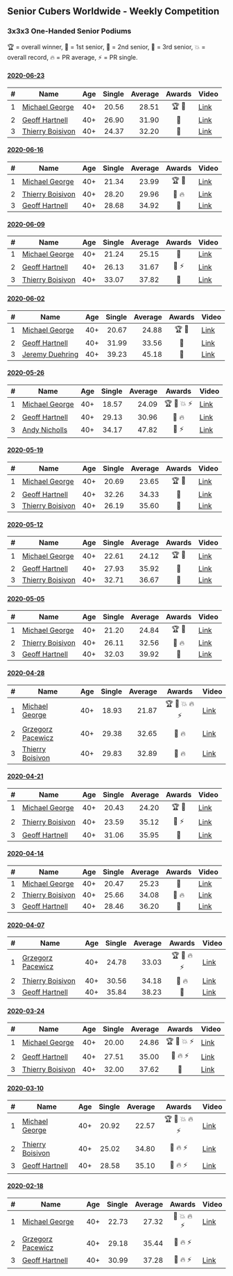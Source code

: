 ## Senior Cubers Worldwide - Weekly Competition
### 3x3x3 One-Handed Senior Podiums
🏆 = overall winner, 🥇 = 1st senior, 🥈 = 2nd senior, 🥉 = 3rd senior, 💥 = overall record, 🔥 = PR average, ⚡ = PR single.

#### [2020-06-23](2020-06-23.md)

| # | Name | Age | Single | Average | Awards | Video |
| :--: | -- | :--: | --: | --: | :--: | -- |
| 1 | [Michael George](../../persons/michael_george/333oh.md) | 40+ | 20.56 | 28.51 | 🏆 🥇 | [Link](https://www.facebook.com/events/722150235200875/permalink/725762281506337/) |
| 2 | [Geoff Hartnell](../../persons/geoff_hartnell/333oh.md) | 40+ | 26.90 | 31.90 | 🥈 | [Link](https://www.facebook.com/events/722150235200875/permalink/725001771582388/) |
| 3 | [Thierry Boisivon](../../persons/thierry_boisivon/333oh.md) | 40+ | 24.37 | 32.20 | 🥉 | [Link](https://www.facebook.com/events/722150235200875/permalink/725709858178246/) |

#### [2020-06-16](2020-06-16.md)

| # | Name | Age | Single | Average | Awards | Video |
| :--: | -- | :--: | --: | --: | :--: | -- |
| 1 | [Michael George](../../persons/michael_george/333oh.md) | 40+ | 21.34 | 23.99 | 🏆 🥇 | [Link](https://www.facebook.com/events/604103587178706/permalink/604285177160547/) |
| 2 | [Thierry Boisivon](../../persons/thierry_boisivon/333oh.md) | 40+ | 28.20 | 29.96 | 🥈 🔥 | [Link](https://www.facebook.com/events/604103587178706/permalink/608762373379494/) |
| 3 | [Geoff Hartnell](../../persons/geoff_hartnell/333oh.md) | 40+ | 28.68 | 34.92 | 🥉 | [Link](https://www.facebook.com/events/604103587178706/permalink/605602253695506/) |

#### [2020-06-09](2020-06-09.md)

| # | Name | Age | Single | Average | Awards | Video |
| :--: | -- | :--: | --: | --: | :--: | -- |
| 1 | [Michael George](../../persons/michael_george/333oh.md) | 40+ | 21.24 | 25.15 | 🥇 | [Link](https://www.facebook.com/events/903549840109576/permalink/906659596465267/) |
| 2 | [Geoff Hartnell](../../persons/geoff_hartnell/333oh.md) | 40+ | 26.13 | 31.67 | 🥈 ⚡ | [Link](https://www.facebook.com/events/903549840109576/permalink/907264923071401/) |
| 3 | [Thierry Boisivon](../../persons/thierry_boisivon/333oh.md) | 40+ | 33.07 | 37.82 | 🥉 | [Link](https://www.facebook.com/events/903549840109576/permalink/908184629646097/) |

#### [2020-06-02](2020-06-02.md)

| # | Name | Age | Single | Average | Awards | Video |
| :--: | -- | :--: | --: | --: | :--: | -- |
| 1 | [Michael George](../../persons/michael_george/333oh.md) | 40+ | 20.67 | 24.88 | 🏆 🥇 | [Link](https://www.facebook.com/events/3373950429496747/permalink/3376953402529783/) |
| 2 | [Geoff Hartnell](../../persons/geoff_hartnell/333oh.md) | 40+ | 31.99 | 33.56 | 🥈 | [Link](https://www.facebook.com/events/3373950429496747/permalink/3379383188953471/) |
| 3 | [Jeremy Duehring](../../persons/jeremy_duehring/333oh.md) | 40+ | 39.23 | 45.18 | 🥉 | [Link](https://www.facebook.com/jeremy.duehring/videos/10160063812337846/) |

#### [2020-05-26](2020-05-26.md)

| # | Name | Age | Single | Average | Awards | Video |
| :--: | -- | :--: | --: | --: | :--: | -- |
| 1 | [Michael George](../../persons/michael_george/333oh.md) | 40+ | 18.57 | 24.09 | 🏆 🥇 💥 ⚡ | [Link](https://www.facebook.com/events/688407551989463/permalink/691891971641021/) |
| 2 | [Geoff Hartnell](../../persons/geoff_hartnell/333oh.md) | 40+ | 29.13 | 30.96 | 🥈 🔥 | [Link](https://www.facebook.com/events/688407551989463/permalink/690561981774020/) |
| 3 | [Andy Nicholls](../../persons/andy_nicholls/333oh.md) | 40+ | 34.17 | 47.82 | 🥉 ⚡ | [Link](https://www.facebook.com/events/688407551989463/permalink/690047708492114/) |

#### [2020-05-19](2020-05-19.md)

| # | Name | Age | Single | Average | Awards | Video |
| :--: | -- | :--: | --: | --: | :--: | -- |
| 1 | [Michael George](../../persons/michael_george/333oh.md) | 40+ | 20.69 | 23.65 | 🏆 🥇 | [Link](https://www.facebook.com/events/1880761498725633/permalink/1881940625274387/) |
| 2 | [Geoff Hartnell](../../persons/geoff_hartnell/333oh.md) | 40+ | 32.26 | 34.33 | 🥈 | [Link](https://www.facebook.com/events/1880761498725633/permalink/1885596818242101./) |
| 3 | [Thierry Boisivon](../../persons/thierry_boisivon/333oh.md) | 40+ | 26.19 | 35.60 | 🥉 | [Link](https://www.facebook.com/events/1880761498725633/permalink/1885800074888442/) |

#### [2020-05-12](2020-05-12.md)

| # | Name | Age | Single | Average | Awards | Video |
| :--: | -- | :--: | --: | --: | :--: | -- |
| 1 | [Michael George](../../persons/michael_george/333oh.md) | 40+ | 22.61 | 24.12 | 🏆 🥇 | [Link](https://www.facebook.com/events/546188069600739/permalink/550198452533034/) |
| 2 | [Geoff Hartnell](../../persons/geoff_hartnell/333oh.md) | 40+ | 27.93 | 35.92 | 🥈 | [Link](https://www.facebook.com/events/546188069600739/permalink/548662439353302/) |
| 3 | [Thierry Boisivon](../../persons/thierry_boisivon/333oh.md) | 40+ | 32.71 | 36.67 | 🥉 | [Link](https://www.facebook.com/events/546188069600739/permalink/550269032525976/) |

#### [2020-05-05](2020-05-05.md)

| # | Name | Age | Single | Average | Awards | Video |
| :--: | -- | :--: | --: | --: | :--: | -- |
| 1 | [Michael George](../../persons/michael_george/333oh.md) | 40+ | 21.20 | 24.84 | 🏆 🥇 | [Link](https://www.facebook.com/events/3313106775587396/permalink/3315212548710152/) |
| 2 | [Thierry Boisivon](../../persons/thierry_boisivon/333oh.md) | 40+ | 26.11 | 32.56 | 🥈 🔥 | [Link](https://www.facebook.com/events/3313106775587396/permalink/3314531595444914/) |
| 3 | [Geoff Hartnell](../../persons/geoff_hartnell/333oh.md) | 40+ | 32.03 | 39.92 | 🥉 | [Link](https://www.facebook.com/events/3313106775587396/permalink/3318143511750389/) |

#### [2020-04-28](2020-04-28.md)

| # | Name | Age | Single | Average | Awards | Video |
| :--: | -- | :--: | --: | --: | :--: | -- |
| 1 | [Michael George](../../persons/michael_george/333oh.md) | 40+ | 18.93 | 21.87 | 🏆 🥇 💥 🔥 ⚡ | [Link](https://www.facebook.com/events/535188653858103/permalink/535332343843734/) |
| 2 | [Grzegorz Pacewicz](../../persons/grzegorz_pacewicz/333oh.md) | 40+ | 29.38 | 32.65 | 🥈 🔥 | [Link](https://www.facebook.com/events/535188653858103/permalink/537395990304036/) |
| 3 | [Thierry Boisivon](../../persons/thierry_boisivon/333oh.md) | 40+ | 29.83 | 32.89 | 🥉 🔥 | [Link](https://www.facebook.com/events/535188653858103/permalink/536882240355411/) |

#### [2020-04-21](2020-04-21.md)

| # | Name | Age | Single | Average | Awards | Video |
| :--: | -- | :--: | --: | --: | :--: | -- |
| 1 | [Michael George](../../persons/michael_george/333oh.md) | 40+ | 20.43 | 24.20 | 🏆 🥇 | [Link](https://www.facebook.com/events/880278499062375/permalink/884141762009382/) |
| 2 | [Thierry Boisivon](../../persons/thierry_boisivon/333oh.md) | 40+ | 23.59 | 35.12 | 🥈 ⚡ | [Link](https://www.facebook.com/events/880278499062375/permalink/882003692223189/) |
| 3 | [Geoff Hartnell](../../persons/geoff_hartnell/333oh.md) | 40+ | 31.06 | 35.95 | 🥉 | [Link](https://www.facebook.com/events/880278499062375/permalink/884961721927386/) |

#### [2020-04-14](2020-04-14.md)

| # | Name | Age | Single | Average | Awards | Video |
| :--: | -- | :--: | --: | --: | :--: | -- |
| 1 | [Michael George](../../persons/michael_george/333oh.md) | 40+ | 20.47 | 25.23 | 🥇 | [Link](https://www.facebook.com/events/982619255468618/permalink/983679218695955/) |
| 2 | [Thierry Boisivon](../../persons/thierry_boisivon/333oh.md) | 40+ | 25.66 | 34.08 | 🥈 🔥 | [Link](https://www.facebook.com/events/982619255468618/permalink/986831878380689/) |
| 3 | [Geoff Hartnell](../../persons/geoff_hartnell/333oh.md) | 40+ | 28.46 | 36.20 | 🥉 | [Link](https://www.facebook.com/events/982619255468618/permalink/984296091967601/) |

#### [2020-04-07](2020-04-07.md)

| # | Name | Age | Single | Average | Awards | Video |
| :--: | -- | :--: | --: | --: | :--: | -- |
| 1 | [Grzegorz Pacewicz](../../persons/grzegorz_pacewicz/333oh.md) | 40+ | 24.78 | 33.03 | 🏆 🥇 🔥 ⚡ | [Link](https://www.facebook.com/events/682716079141575/permalink/686891215390728/) |
| 2 | [Thierry Boisivon](../../persons/thierry_boisivon/333oh.md) | 40+ | 30.56 | 34.18 | 🥈 🔥 | [Link](https://www.facebook.com/events/682716079141575/permalink/686811572065359/) |
| 3 | [Geoff Hartnell](../../persons/geoff_hartnell/333oh.md) | 40+ | 35.84 | 38.23 | 🥉 | [Link](https://www.facebook.com/events/682716079141575/permalink/684397598973423/) |

#### [2020-03-24](2020-03-24.md)

| # | Name | Age | Single | Average | Awards | Video |
| :--: | -- | :--: | --: | --: | :--: | -- |
| 1 | [Michael George](../../persons/michael_george/333oh.md) | 40+ | 20.00 | 24.86 | 🏆 🥇 💥 ⚡ | [Link](https://www.facebook.com/events/212335450005639/permalink/215815472990970/) |
| 2 | [Geoff Hartnell](../../persons/geoff_hartnell/333oh.md) | 40+ | 27.51 | 35.00 | 🥈 🔥 ⚡ | [Link](https://www.facebook.com/events/212335450005639/permalink/215249939714190/) |
| 3 | [Thierry Boisivon](../../persons/thierry_boisivon/333oh.md) | 40+ | 32.00 | 37.62 | 🥉 | [Link](https://www.facebook.com/events/212335450005639/permalink/216598292912688/) |

#### [2020-03-10](2020-03-10.md)

| # | Name | Age | Single | Average | Awards | Video |
| :--: | -- | :--: | --: | --: | :--: | -- |
| 1 | [Michael George](../../persons/michael_george/333oh.md) | 40+ | 20.92 | 22.57 | 🏆 🥇 💥 🔥 ⚡ | [Link](https://www.facebook.com/events/684510792316675/permalink/684649052302849/) |
| 2 | [Thierry Boisivon](../../persons/thierry_boisivon/333oh.md) | 40+ | 25.02 | 34.80 | 🥈 🔥 ⚡ | [Link](https://www.facebook.com/events/684510792316675/permalink/687069845394103/) |
| 3 | [Geoff Hartnell](../../persons/geoff_hartnell/333oh.md) | 40+ | 28.58 | 35.10 | 🥉 🔥 ⚡ | [Link](https://www.facebook.com/events/684510792316675/permalink/686046518829769/) |

#### [2020-02-18](2020-02-18.md)

| # | Name | Age | Single | Average | Awards | Video |
| :--: | -- | :--: | --: | --: | :--: | -- |
| 1 | [Michael George](../../persons/michael_george/333oh.md) | 40+ | 22.73 | 27.32 | 🥇 💥 🔥 ⚡ | [Link](https://www.facebook.com/events/1618332754973681/permalink/1619575454849411/) |
| 2 | [Grzegorz Pacewicz](../../persons/grzegorz_pacewicz/333oh.md) | 40+ | 29.18 | 35.44 | 🥈 🔥 ⚡ | |
| 3 | [Geoff Hartnell](../../persons/geoff_hartnell/333oh.md) | 40+ | 30.99 | 37.28 | 🥉 🔥 ⚡ | [Link](https://www.facebook.com/events/1618332754973681/permalink/1623480064458950/) |


<!-- Global site tag (gtag.js) - Google Analytics -->
<script async src="https://www.googletagmanager.com/gtag/js?id=UA-86348435-3"></script>
<script>window.dataLayer = window.dataLayer || []; function gtag() {dataLayer.push(arguments);} gtag('js', new Date()); gtag('config', 'UA-86348435-3');</script>
